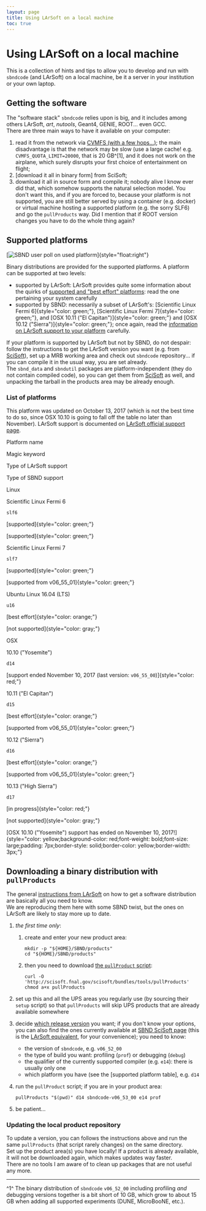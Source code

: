 ```yaml
---
layout: page
title: Using LArSoft on a local machine
toc: true
---
```




Using LArSoft on a local machine
====================================================================================


This is a collection of hints and tips to allow you to develop and run
with `sbndcode` (and LArSoft) on a local machine, be it a server in your
institution or your own laptop.



Getting the software
------------------------------------------------------------

The \"software stack\" `sbndcode` relies upon is big, and it includes
among others LArSoft, *art*, *nutools*, Geant4, GENIE, ROOT\... even
GCC.\
There are three main ways to have it available on your computer:

1.  read it from the network via [CVMFS (with a few
    hops\...)](Computing_resources.html#CVMFS); the main
    disadvantage is that the network may be slow (use a large cache!
    e.g. `CVMFS_QUOTA_LIMIT=20000`, that is 20 GB^[1], and it
    does not work on the airplane, which surely disrupts your first
    choice of entertainment on flight;
2.  [download it all in binary
    form]
    from SciSoft;
3.  download it all in source form and compile it; nobody alive I know
    ever did that, which somehow supports the natural selection model.
    You don\'t want this, and if you are forced to, because your
    platform is not supported, you are still better served by using a
    container (e.g. docker) or virtual machine hosting a supported
    platform (e.g. the sorry SLF6) and go the `pullProducts` way. Did I
    mention that if ROOT version changes you have to do the whole thing
    again?



Supported platforms
----------------------------------------------------------

[![SBND user poll on used
platform](/redmine/attachments/download/44806/201711-SBNDuserPlatforms.png "SBND user poll on used platform")]{style="float:right"}

Binary distributions are provided for the supported platforms. A
platform can be supported at two levels:

-   supported by LArSoft: LArSoft provides quite some information about
    the quirks of [supported and \"best effort\"
    platforms](_Supported_Platforms_.html): read the one
    pertaining your system carefully
-   supported by SBND: necessarily a subset of LArSoft\'s: [Scientific
    Linux Fermi 6]{style="color: green;"}, [Scientific Linux Fermi
    7]{style="color: green;"}, and [OSX 10.11 (\"El
    Capitan\")]{style="color: green;"} and [OSX 10.12
    (\"Sierra\")]{style="color: green;"}; once again, read the
    [information on LArSoft support to your
    platform](_Supported_Platforms_.html) carefully.

If your platform is supported by LArSoft but not by SBND, do not
despair: follow the instructions to get the LArSoft version you want
(e.g. from [SciSoft](Installation_procedures.html)), set up
a MRB working area and check out `sbndcode` repository\... if you can
compile it in the usual way, you are set already.\
The `sbnd_data` and `sbndutil` packages are platform-independent (they
do not contain compiled code), so you can get them from
[SciSoft](http://scisoft.fnal.gov/scisoft/bundles/sbnd) as
well, and unpacking the tarball in the products area may be already
enough.



### List of platforms

This platform was updated on October 13, 2017 (which is not the best
time to do so, since OSX 10.10 is going to fall off the table no later
than November). LArSoft support is documented on [LArSoft official
support page](_Supported_Platforms_.html).

Platform name

Magic keyword

Type of LArSoft support

Type of SBND support

Linux

Scientific Linux Fermi 6

`slf6`

[supported]{style="color: green;"}

[supported]{style="color: green;"}

Scientific Linux Fermi 7

`slf7`

[supported]{style="color: green;"}

[supported from v06\_55\_01]{style="color: green;"}

Ubuntu Linux 16.04 (LTS)

`u16`

[best effort]{style="color: orange;"}

[not supported]{style="color: gray;"}

OSX

10.10 (\"Yosemite\")

`d14`

[support ended November 10, 2017 (last version:
`v06_55_00`)]{style="color: red;"}

10.11 (\"El Capitan\")

`d15`

[best effort]{style="color: orange;"}

[supported from v06\_55\_01]{style="color: green;"}

10.12 (\"Sierra\")

`d16`

[best effort]{style="color: orange;"}

[supported from v06\_55\_01]{style="color: green;"}

10.13 (\"High Sierra\")

`d17`

[in progress]{style="color: red;"}

[not supported]{style="color: gray;"}

[OSX 10.10 (\"Yosemite\") support has ended on November 10,
2017!]{style="color: yellow;background-color: red;font-weight: bold;font-size: large;padding: 7px;border-style: solid;border-color: yellow;border-width: 3px;"}



Downloading a binary distribution with `pullProducts`
----------------------------------------------------------------------------------------------------------------------------

The general [instructions from
LArSoft](Installation_procedures.html) on how to get a
software distribution are basically all you need to know.\
We are reproducing them here with some SBND twist, but the ones on
LArSoft are likely to stay more up to date.

1.  *the first time only*:
    1.  create and enter your new product area:

            mkdir -p "${HOME}/SBND/products" 
            cd "${HOME}/SBND/products"

    2.  then you need to download [the `pullProduct`
        script](http://scisoft.fnal.gov/scisoft/bundles/tools/pullProducts):

            curl -O 'http://scisoft.fnal.gov/scisoft/bundles/tools/pullProducts'
            chmod a+x pullProducts

2.  set up this and all the UPS areas you regularly use (by sourcing
    their `setup` script) so that `pullProducts` will skip UPS products
    that are already available somewhere

3.  decide [which release
    version](Releases/List_of_SBND_code_releases.html) you want; if
    you don\'t know your options, you can also find the ones currently
    available at [SBND SciSoft
    page](http://scisoft.fnal.gov/scisoft/bundles/sbnd) (this
    is the [LArSoft
    equivalent](http://scisoft.fnal.gov/scisoft/bundles/larsoft),
    for your convenience); you need to know:
    -   the version of `sbndcode`, e.g. `v06_52_00`
    -   the type of build you want: profiling (`prof`) or debugging
        (`debug`)
    -   the qualifier of the currently supported compiler (e.g. `e14`):
        there is usually only one
    -   which platform you have (see the [supported platform
        table], e.g. `d14`

4.  run the `pullProduct` script; if you are in your product area:

        pullProducts "$(pwd)" d14 sbndcode-v06_53_00 e14 prof

5.  be patient\...



### Updating the local product repository

To update a version, you can follows the instructions above and run the
same `pullProducts` (that script rarely changes) on the same directory.\
Set up the product area(s) you have locally! If a product is already
available, it will not be downloaded again, which makes updates way
faster.\
There are no tools I am aware of to clean up packages that are not
useful any more.

------------------------------------------------------------------------

^1^ The binary distribution of `sbndcode` `v06_52_00` including
profiling *and* debugging versions together is a bit short of 10 GB,
which grow to about 15 GB when adding all supported experiments (DUNE,
MicroBooNE, etc.).
